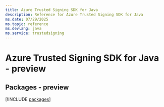 ```yaml
---
title: Azure Trusted Signing SDK for Java
description: Reference for Azure Trusted Signing SDK for Java
ms.date: 07/29/2025
ms.topic: reference
ms.devlang: java
ms.service: trustedsigning
---
```

# Azure Trusted Signing SDK for Java - preview
## Packages - preview
[!INCLUDE [packages](trusted-signing-index.md)]
